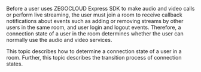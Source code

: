 Before a user uses ZEGOCLOUD Express SDK to make audio and video calls or perform live streaming, the user must join a room to receive callback notifications about events such as adding or removing streams by other users in the same room, and user login and logout events. Therefore, a connection state of a user in the room determines whether the user can normally use the audio and video services.

This topic describes how to determine a connection state of a user in a room. Further, this topic describes the transition process of connection states.








